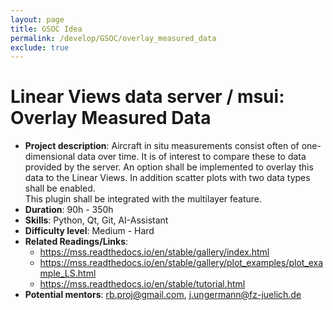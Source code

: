 ```yaml
---
layout: page
title: GSOC Idea
permalink: /develop/GSOC/overlay_measured_data
exclude: true
---
```


# Linear Views data server / msui: Overlay Measured Data

* **Project description**: 
  Aircraft in situ measurements consist often of one-dimensional data over time. 
  It is of interest to compare these to data provided by the server. 
  An option shall be implemented to overlay this data to the Linear Views.
  In addition scatter plots with two data types shall be enabled.  
  This plugin shall be integrated with the multilayer feature.
* **Duration**: 90h - 350h
* **Skills**: Python, Qt, Git, AI-Assistant
* **Difficulty level**: Medium - Hard
* **Related Readings/Links**:
  * https://mss.readthedocs.io/en/stable/gallery/index.html
  * https://mss.readthedocs.io/en/stable/gallery/plot_examples/plot_example_LS.html
  * https://mss.readthedocs.io/en/stable/tutorial.html
* **Potential mentors**: rb.proj@gmail.com, j.ungermann@fz-juelich.de